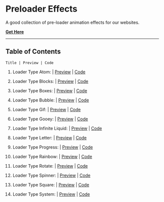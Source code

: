 # **Preloader Effects**

A good collection of pre-loader animation effects for our websites.

[**Get Here**](https://github.com/imniladri/Miscellaneous/tree/main/Preloader-Effects)

---

## **Table of Contents**

```
Title | Preview | Code
```

1.  Loader Type Atom:
    | [Preview](https://imniladri.github.io/Miscellaneous/Preloader-Effects/Loader-Type-Atom)
    | [Code](https://github.com/imniladri/Miscellaneous/tree/main/Preloader-Effects/Loader-Type-Atom)

2.  Loader Type Blocks:
    | [Preview](https://imniladri.github.io/Miscellaneous/Preloader-Effects/Loader-Type-Blocks)
    | [Code](https://github.com/imniladri/Miscellaneous/tree/main/Preloader-Effects/Loader-Type-Blocks)

3.  Loader Type Boxes:
    | [Preview](https://imniladri.github.io/Miscellaneous/Preloader-Effects/Loader-Type-Boxes)
    | [Code](https://github.com/imniladri/Miscellaneous/tree/main/Preloader-Effects/Loader-Type-Boxes)

4.  Loader Type Bubble:
    | [Preview](https://imniladri.github.io/Miscellaneous/Preloader-Effects/Loader-Type-Bubble)
    | [Code](https://github.com/imniladri/Miscellaneous/tree/main/Preloader-Effects/Loader-Type-Bubble)

5.  Loader Type Gif:
    | [Preview](https://imniladri.github.io/Miscellaneous/Preloader-Effects/Loader-Type-Gif)
    | [Code](https://github.com/imniladri/Miscellaneous/tree/main/Preloader-Effects/Loader-Type-Gif)

6.  Loader Type Gooey:
    | [Preview](https://imniladri.github.io/Miscellaneous/Preloader-Effects/Loader-Type-Gooey)
    | [Code](https://github.com/imniladri/Miscellaneous/tree/main/Preloader-Effects/Loader-Type-Gooey)

7.  Loader Type Infinite Liquid:
    | [Preview](https://imniladri.github.io/Miscellaneous/Preloader-Effects/Loader-Type-Infinite-Liquid)
    | [Code](https://github.com/imniladri/Miscellaneous/tree/main/Preloader-Effects/Loader-Type-Infinite-Liquid)

8.  Loader Type Letter:
    | [Preview](https://imniladri.github.io/Miscellaneous/Preloader-Effects/Loader-Type-Letter)
    | [Code](https://github.com/imniladri/Miscellaneous/tree/main/Preloader-Effects/Loader-Type-Letter)

9.  Loader Type Progress:
    | [Preview](https://imniladri.github.io/Miscellaneous/Preloader-Effects/Loader-Type-Progress)
    | [Code](https://github.com/imniladri/Miscellaneous/tree/main/Preloader-Effects/Loader-Type-Progress)

10. Loader Type Rainbow:
    | [Preview](https://imniladri.github.io/Miscellaneous/Preloader-Effects/Loader-Type-Rainbow)
    | [Code](https://github.com/imniladri/Miscellaneous/tree/main/Preloader-Effects/Loader-Type-Rainbow)

11. Loader Type Rotate:
    | [Preview](https://imniladri.github.io/Miscellaneous/Preloader-Effects/Loader-Type-Rotate)
    | [Code](https://github.com/imniladri/Miscellaneous/tree/main/Preloader-Effects/Loader-Type-Rotate)

12. Loader Type Spinner:
    | [Preview](https://imniladri.github.io/Miscellaneous/Preloader-Effects/Loader-Type-Spinner)
    | [Code](https://github.com/imniladri/Miscellaneous/tree/main/Preloader-Effects/Loader-Type-Spinner)

13. Loader Type Square:
    | [Preview](https://imniladri.github.io/Miscellaneous/Preloader-Effects/Loader-Type-Square)
    | [Code](https://github.com/imniladri/Miscellaneous/tree/main/Preloader-Effects/Loader-Type-Square)

14. Loader Type System:
    | [Preview](https://imniladri.github.io/Miscellaneous/Preloader-Effects/Loader-Type-System)
    | [Code](https://github.com/imniladri/Miscellaneous/tree/main/Preloader-Effects/Loader-Type-System)
